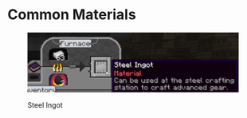# Common Materials

<figure><img src="../../.gitbook/assets/image.png" alt=""><figcaption><p>Steel Ingot</p></figcaption></figure>
